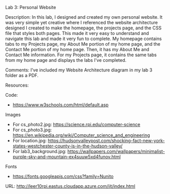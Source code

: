 Lab 3: Personal Website

Description:
    In this lab, I designed and created my own personal website. It was very simple yet creative where I referenced the 
    website architecture designed I created to make the homepage, the projects page, and the CSS file that styles both 
    pages. This made it very easy to understand and navigate this lab and made it very fun to complete. My homepage contains
    tabs to my Projects page, my About Me portion of my home page, and the Contact Me portion of my home page. Then, it has my About
    Me and Contact Me information. For my Projects page, it contains the same tabs from my home page and displays the labs I've completed.

Comments:
    I've included my Website Architecture diagram in my lab 3 folder as a PDF.

Resources:

  Code:
  - https://www.w3schools.com/html/default.asp

  Images
  - For cs_photo2.jpg: https://science.rpi.edu/computer-science
  - For cs_photo3.jpg: https://en.wikipedia.org/wiki/Computer_science_and_engineering
  - For location.jpg: https://hudsonvalleypost.com/shocking-fact-new-york-states-westchester-county-is-in-the-hudson-valley/
  - For lab3_background.jpg: https://wallpapers.com/wallpapers/minimalist-purple-sky-and-mountain-ex4suuw5xd4funov.html

  Fonts
  - https://fonts.googleapis.com/css?family=Nunito

URL: http://leer10rpi.eastus.cloudapp.azure.com/iit/index.html


